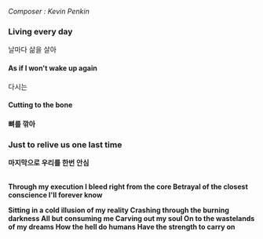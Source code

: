 *Composer : Kevin Penkin <br>*
 
<h3> Living every day</h3>
날마다 삶을 살아

**<h4>As if I won't wake up again</h4>**
다시는
<br>

**<h4>Cutting to the bone<h4>**
뼈를 깎아

**<h3> Just to relive us one last time</h3>**
마지막으로 우리를 한번 안심
<br>
<br>

Through my execution
I bleed right from the core
Betrayal of the closest conscience
I'll forever know


Sitting in a cold illusion of my reality
Crashing through the burning darkness
All but consuming me
Carving out my soul
On to the wastelands of my dreams
How the hell do humans
Have the strength to carry on